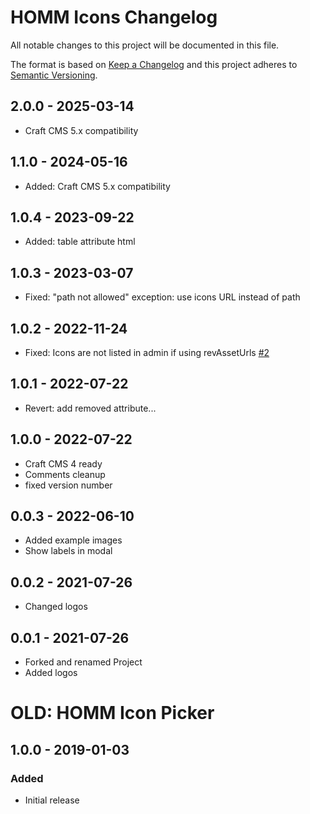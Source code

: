 # HOMM Icons Changelog

All notable changes to this project will be documented in this file.

The format is based on [Keep a Changelog](http://keepachangelog.com/) and this project adheres
to [Semantic Versioning](http://semver.org/).

## 2.0.0 - 2025-03-14

- Craft CMS 5.x compatibility

## 1.1.0 - 2024-05-16

- Added: Craft CMS 5.x compatibility

## 1.0.4 - 2023-09-22

- Added: table attribute html

## 1.0.3 - 2023-03-07

- Fixed: "path not allowed" exception: use icons URL instead of path

## 1.0.2 - 2022-11-24

- Fixed: Icons are not listed in admin if using revAssetUrls [#2](https://github.com/HOMMinteractive/hommicons/issues/2)

## 1.0.1 - 2022-07-22

- Revert: add removed attribute...

## 1.0.0 - 2022-07-22

- Craft CMS 4 ready
- Comments cleanup
- fixed version number

## 0.0.3 - 2022-06-10

- Added example images
- Show labels in modal

## 0.0.2 - 2021-07-26

- Changed logos

## 0.0.1 - 2021-07-26

- Forked and renamed Project
- Added logos

# OLD: HOMM Icon Picker

## 1.0.0 - 2019-01-03

### Added

- Initial release
